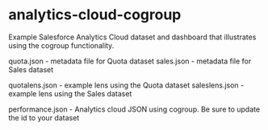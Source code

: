 # analytics-cloud-cogroup
Example Salesforce Analytics Cloud dataset and dashboard that illustrates using the cogroup functionality.

quota.json - metadata file for Quota dataset
sales.json - metadata file for Sales dataset

quotalens.json - example lens using the Quota dataset
saleslens.json - example lens using the Sales dataset

performance.json - Analytics cloud JSON using cogroup.  Be sure to update the id to your dataset
